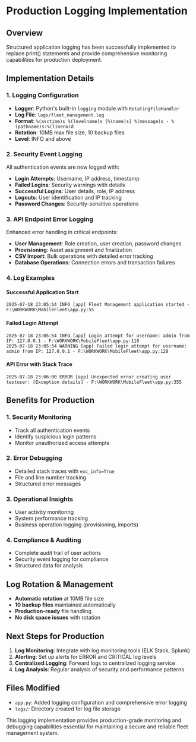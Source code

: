 # Production Logging Implementation

## Overview
Structured application logging has been successfully implemented to replace print() statements and provide comprehensive monitoring capabilities for production deployment.

## Implementation Details

### 1. Logging Configuration
- **Logger**: Python's built-in `logging` module with `RotatingFileHandler`
- **Log File**: `logs/fleet_management.log`
- **Format**: `%(asctime)s %(levelname)s [%(name)s] %(message)s - %(pathname)s:%(lineno)d`
- **Rotation**: 10MB max file size, 10 backup files
- **Level**: INFO and above

### 2. Security Event Logging
All authentication events are now logged with:
- **Login Attempts**: Username, IP address, timestamp
- **Failed Logins**: Security warnings with details
- **Successful Logins**: User details, role, IP address
- **Logouts**: User identification and IP tracking
- **Password Changes**: Security-sensitive operations

### 3. API Endpoint Error Logging
Enhanced error handling in critical endpoints:
- **User Management**: Role creation, user creation, password changes
- **Provisioning**: Asset assignment and finalization
- **CSV Import**: Bulk operations with detailed error tracking
- **Database Operations**: Connection errors and transaction failures

### 4. Log Examples

#### Successful Application Start
```
2025-07-18 23:05:14 INFO [app] Fleet Management application started - F:\WORKWORK\MobileFleet\app.py:55
```

#### Failed Login Attempt
```
2025-07-18 23:05:54 INFO [app] Login attempt for username: admin from IP: 127.0.0.1 - F:\WORKWORK\MobileFleet\app.py:118
2025-07-18 23:05:54 WARNING [app] Failed login attempt for username: admin from IP: 127.0.0.1 - F:\WORKWORK\MobileFleet\app.py:128
```

#### API Error with Stack Trace
```
2025-07-18 23:06:00 ERROR [app] Unexpected error creating user testuser: [Exception details] - F:\WORKWORK\MobileFleet\app.py:355
```

## Benefits for Production

### 1. **Security Monitoring**
- Track all authentication events
- Identify suspicious login patterns
- Monitor unauthorized access attempts

### 2. **Error Debugging**
- Detailed stack traces with `exc_info=True`
- File and line number tracking
- Structured error messages

### 3. **Operational Insights**
- User activity monitoring
- System performance tracking
- Business operation logging (provisioning, imports)

### 4. **Compliance & Auditing**
- Complete audit trail of user actions
- Security event logging for compliance
- Structured data for analysis

## Log Rotation & Management
- **Automatic rotation** at 10MB file size
- **10 backup files** maintained automatically
- **Production-ready** file handling
- **No disk space issues** with rotation

## Next Steps for Production
1. **Log Monitoring**: Integrate with log monitoring tools (ELK Stack, Splunk)
2. **Alerting**: Set up alerts for ERROR and CRITICAL log levels
3. **Centralized Logging**: Forward logs to centralized logging service
4. **Log Analysis**: Regular analysis of security and performance patterns

## Files Modified
- `app.py`: Added logging configuration and comprehensive error logging
- `logs/`: Directory created for log file storage

This logging implementation provides production-grade monitoring and debugging capabilities essential for maintaining a secure and reliable fleet management system.

